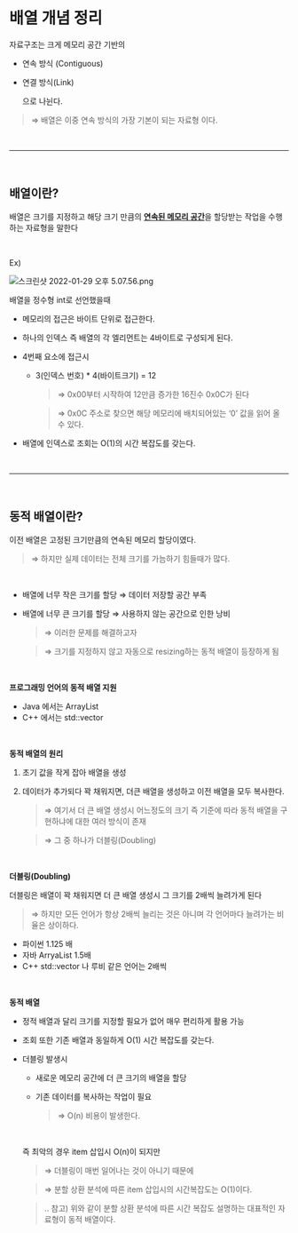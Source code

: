 # 배열 개념 정리

자료구조는 크게 메모리 공간 기반의 

- 연속 방식 (Contiguous)
- 연결 방식(Link)
    
    으로 나뉜다.
    

>⇒ 배열은 이중 연속 방식의 가장 기본이 되는 자료형 이다.

<br>

* * *

<br>

## 배열이란?

배열은 크기를 지정하고 해당 크기 만큼의 <U>**연속된 메모리 공간**</U>을 할당받는 작업을 수행하는 자료형을 말한다

<br>

Ex)
<br>

![스크린샷 2022-01-29 오후 5.07.56.png](https://s3-us-west-2.amazonaws.com/secure.notion-static.com/92073208-31af-4702-828b-442331e4637b/스크린샷_2022-01-29_오후_5.07.56.png)

배열을 정수형 int로 선언했을때

- 메모리의 접근은 바이트 단위로 접근한다.
- 하나의 인덱스 즉 배열의 각 엘리먼트는 4바이트로 구성되게 된다.
- 4번째 요소에 접근시
    - 3(인덱스 번호) * 4(바이트크기) = 12
        
        >⇒ 0x00부터 시작하여 12만큼 증가한 16진수 0x0C가 된다
        
        >⇒ 0x0C 주소로 찾으면 해당 메모리에 배치되어있는 ‘0’ 값을 읽어 올 수 있다.
        
- 배열에 인덱스로 조회는 O(1)의 시간 복잡도를 갖는다.

<br>

* * *

<br>

## 동적 배열이란?

이전 배열은 고정된 크기만큼의 연속된 메모리 할당이였다.

>⇒ 하지만 실제 데이터는 전체 크기를 가늠하기 힘들때가 많다.

<br>

- 배열에 너무 작은 크기를 할당 ⇒ 데이터 저장할 공간 부족
- 배열에 너무 큰 크기를 할당 ⇒ 사용하지 않는 공간으로 인한 낭비
        
    >⇒ 이러한 문제를 해결하고자
    
    >⇒ 크기를 지정하지 않고 자동으로 resizing하는 동적 배열이 등장하게 됨
    
<br>

**프로그래밍 언어의 동적 배열 지원**

- Java 에서는 ArrayList
- C++ 에서는 std::vector

<br>

**동적 배열의 원리**

1. 초기 값을 작게 잡아 배열을 생성
2. 데이터가 추가되다 꽉 채워지면, 더큰 배열을 생성하고 이전 배열을 모두 복사한다.
    
    >⇒ 여기서 더 큰 배열 생성시 어느정도의 크기 즉 기준에  따라 동적 배열을 구현하냐에 대한 여러 방식이 존재
    
    >⇒ 그 중 하나가 더블링(Doubling)

<br>

**더블링(Doubling)**

더블링은 배열이 꽉 채워지면 더 큰 배열 생성시 그 크기를 2배씩 늘려가게 된다

>⇒ 하지만 모든 언어가 항상 2배씩 늘리는 것은 아니며 각 언어마다 늘려가는 비율은 상이하다.

- 파이썬 1.125 배
- 자바 ArryaList 1.5배
- C++ std::vector 나 루비 같은 언어는 2배씩

<br>

**동적 배열**

- 정적 배열과 달리 크기를 지정할 필요가 없어 매우 편리하게 활용 가능
- 조회 또한 기존 배열과 동일하게 O(1) 시간 복잡도를 갖는다.

- 더블링 발생시
    - 새로운 메모리 공간에 더 큰 크기의 배열을 할당
    - 기존 데이터를 복사하는 작업이 필요
        
        >⇒ O(n) 비용이 발생한다.
        
        <br>
    
    즉 최악의 경우 item 삽입시 O(n)이 되지만
    
    >⇒ 더블링이 매번 일어나는 것이 아니기 때문에
    
    >⇒ 분할 상환 분석에 따른 item 삽입시의 시간복잡도는 O(1)이다.
    
    >.. 참고) 위와 같이 분할 상환 분석에 따른 시간 복잡도 설명하는 대표적인 자료형이 동적 배열이다.